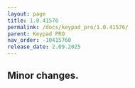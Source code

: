 ```yaml
---
layout: page
title: 1.0.41576
permalink: /docs/keypad_pro/1.0.41576/
parent: Keypad PRO
nav_order: -10415760
release_date: 2.09.2025
---
```


## Minor changes.
